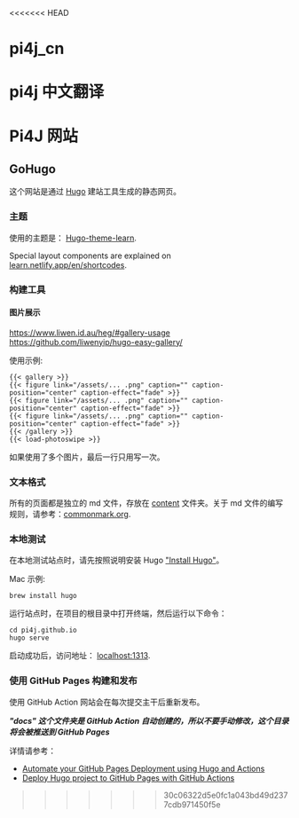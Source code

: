 <<<<<<< HEAD
# pi4j_cn
pi4j 中文翻译
=======
# Pi4J 网站

## GoHugo

这个网站是通过 [Hugo](https://gohugo.io/) 建站工具生成的静态网页。

### 主题

使用的主题是： [Hugo-theme-learn](https://learn.netlify.app/en/).

Special layout components are explained on [learn.netlify.app/en/shortcodes](https://learn.netlify.app/en/shortcodes/notice/).

### 构建工具

#### 图片展示

https://www.liwen.id.au/heg/#gallery-usage
https://github.com/liwenyip/hugo-easy-gallery/

使用示例:

```
{{< gallery >}}
{{< figure link="/assets/... .png" caption="" caption-position="center" caption-effect="fade" >}}
{{< figure link="/assets/... .png" caption="" caption-position="center" caption-effect="fade" >}}
{{< figure link="/assets/... .png" caption="" caption-position="center" caption-effect="fade" >}}
{{< /gallery >}}
{{< load-photoswipe >}}
```
如果使用了多个图片，最后一行只用写一次。

### 文本格式

所有的页面都是独立的 md 文件，存放在 [content](content/) 文件夹。关于 md 文件的编写规则，请参考：[commonmark.org](https://spec.commonmark.org/0.29/).

### 本地测试

在本地测试站点时，请先按照说明安装 Hugo  ["Install Hugo"](https://gohugo.io/getting-started/installing/)。

Mac 示例:

```
brew install hugo
```

运行站点时，在项目的根目录中打开终端，然后运行以下命令：

```
cd pi4j.github.io
hugo serve
```

启动成功后，访问地址： [localhost:1313](http://localhost:1313/).

### 使用 GitHub Pages 构建和发布

使用 GitHub Action 网站会在每次提交主干后重新发布。

***"docs" 这个文件夹是 GitHub Action 自动创建的，所以不要手动修改，这个目录将会被推送到 GitHub Pages***

详情请参考：

* [Automate your GitHub Pages Deployment using Hugo and Actions](https://medium.com/@asishrs/automate-your-github-pages-deployment-using-hugo-and-actions-518b959a51f9)
* [Deploy Hugo project to GitHub Pages with GitHub Actions](https://discourse.gohugo.io/t/deploy-hugo-project-to-github-pages-with-github-actions/20725)
>>>>>>> 30c06322d5e0fc1a043bd49d2377cdb971450f5e
